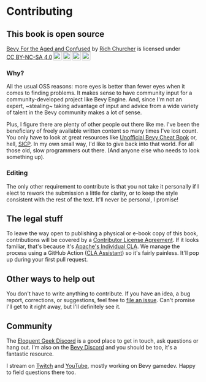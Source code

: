 # Contributing

## This book is open source

<p xmlns:cc="http://creativecommons.org/ns#" xmlns:dct="http://purl.org/dc/terms/"><a property="dct:title" rel="cc:attributionURL" href="https://bfac.eloquentgeek.games">Bevy For the Aged and Confused</a> by <a rel="cc:attributionURL dct:creator" property="cc:attributionName" href="https://eloquentgeek.games">Rich Churcher</a> is licensed under <a href="https://creativecommons.org/licenses/by-nc-sa/4.0/?ref=chooser-v1" target="_blank" rel="license noopener noreferrer" style="display:inline-block;">CC BY-NC-SA 4.0<img style="height:22px!important;margin-left:3px;vertical-align:text-bottom;" src="https://mirrors.creativecommons.org/presskit/icons/cc.svg?ref=chooser-v1" alt=""><img style="height:22px!important;margin-left:3px;vertical-align:text-bottom;" src="https://mirrors.creativecommons.org/presskit/icons/by.svg?ref=chooser-v1" alt=""><img style="height:22px!important;margin-left:3px;vertical-align:text-bottom;" src="https://mirrors.creativecommons.org/presskit/icons/nc.svg?ref=chooser-v1" alt=""><img style="height:22px!important;margin-left:3px;vertical-align:text-bottom;" src="https://mirrors.creativecommons.org/presskit/icons/sa.svg?ref=chooser-v1" alt=""></a></p>

### Why?

All the usual OSS reasons: more eyes is better than fewer eyes when it comes to finding problems. It
makes sense to have community input for a community-developed project like Bevy Engine. And, since
I'm not an expert, ~stealing~ taking advantage of input and advice from a wide variety of talent in
the Bevy community makes a lot of sense.

Plus, I figure there are plenty of other people out there like me. I've been the beneficiary of
freely available written content so many times I've lost count. You only have to look at great
resources like [Unofficial Bevy Cheat Book](https://bevy-cheatbook.github.io/) or, hell,
[SICP](https://mitp-content-server.mit.edu/books/content/sectbyfn/books_pres_0/6515/sicp.zip/full-text/book/book.html).
In my own small way, I'd like to give back into that world. For all those old, slow programmers out
there. (And anyone else who needs to look something up).

### Editing

The only other requirement to contribute is that you not take it personally if I elect to rework the
submission a little for clarity, or to keep the style consistent with the rest of the text. It'll
never be personal, I promise!

## The legal stuff

To leave the way open to publishing a physical or e-book copy of this book, contributions will be
covered by a [Contributor License Agreement](CLA.md). If it looks familiar, that's because it's
[Apache's Individual CLA](https://www.apache.org/licenses/icla.pdf). We manage the process using a
GitHub Action ([CLA Assistant](https://github.com/contributor-assistant/github-action)) so it's
fairly painless. It'll pop up during your first pull request.

## Other ways to help out

You don't have to write anything to contribute. If you have an idea, a bug report, corrections, or
suggestions, feel free to [file an issue](https://github.com/eloquentgeek/bfac/issues/new). Can't
promise I'll get to it right away, but I'll definitely see it.

## Community

The [Eloquent Geek Discord](https://discord.gg/sAC7GESTyK) is a good place to get in touch, ask
questions or hang out. I'm also on the [Bevy Discord](https://discord.gg/EhrPuaT3QY) and you should
be too, it's a fantastic resource.

I stream on [Twitch](https://twitch.tv/basie) and [YouTube](https://www.youtube.com/@eloquentgeekgames), mostly working on Bevy gamedev. Happy to field questions there too.
